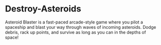 # Destroy-Asteroids
Asteroid Blaster is a fast-paced arcade-style game where you pilot a spaceship and blast your way through waves of incoming asteroids. Dodge debris, rack up points, and survive as long as you can in the depths of space!
